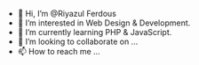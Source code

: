 - 👋 Hi, I’m @Riyazul Ferdous
- 👀 I’m interested in Web Design & Development.
- 🌱 I’m currently learning PHP & JavaScript.
- 💞️ I’m looking to collaborate on ...
- 📫 How to reach me ...

<!---
RaFardusweb99/RaFardusweb99 is a ✨ special ✨ repository because its `README.md` (this file) appears on your GitHub profile.
You can click the Preview link to take a look at your changes.
--->
